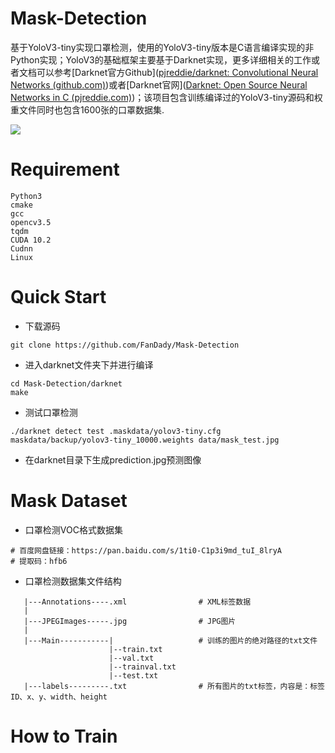 # Mask-Detection

基于YoloV3-tiny实现口罩检测，使用的YoloV3-tiny版本是C语言编译实现的非Python实现；YoloV3的基础框架主要基于Darknet实现，更多详细相关的工作或者文档可以参考[Darknet官方Github]([pjreddie/darknet: Convolutional Neural Networks (github.com)](https://github.com/pjreddie/darknet))或者[Darknet官网]([Darknet: Open Source Neural Networks in C (pjreddie.com)](https://pjreddie.com/darknet/))；该项目包含训练编译过的YoloV3-tiny源码和权重文件同时也包含1600张的口罩数据集.

![](https://s4.ax1x.com/2021/12/06/osPev6.jpg)



# Requirement

```
Python3
cmake
gcc
opencv3.5
tqdm
CUDA 10.2
Cudnn
Linux
```



# Quick Start

- 下载源码

```
git clone https://github.com/FanDady/Mask-Detection
```

- 进入darknet文件夹下并进行编译

```
cd Mask-Detection/darknet
make
```

- 测试口罩检测

```
./darknet detect test .maskdata/yolov3-tiny.cfg maskdata/backup/yolov3-tiny_10000.weights data/mask_test.jpg
```

- 在darknet目录下生成prediction.jpg预测图像



# Mask Dataset

- 口罩检测VOC格式数据集

```
# 百度网盘链接：https://pan.baidu.com/s/1ti0-C1p3i9md_tuI_8lryA
# 提取码：hfb6
```

- 口罩检测数据集文件结构

```
   |---Annotations----.xml                # XML标签数据
   |
   |---JPEGImages-----.jpg                # JPG图片
   |
   |---Main-----------|                   # 训练的图片的绝对路径的txt文件
                      |--train.txt
                      |--val.txt
                      |--trainval.txt
                      |--test.txt
   |---labels---------.txt                # 所有图片的txt标签，内容是：标签ID、x、y、width、height
```



# How to Train

